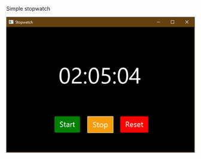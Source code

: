 Simple stopwatch

![Image alt](https://github.com/WildFlames/stopWatch/raw/master/resources/image/stopwatch.png)
